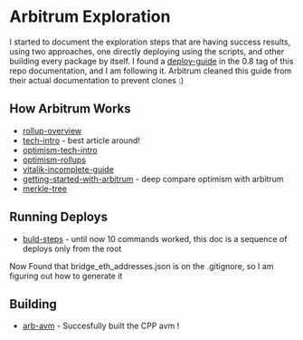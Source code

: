 Arbitrum Exploration
====================

 I started to document the exploration steps that are having success results, using two approaches, one directly deploying using the scripts, and other building every package by itself. I found a [deploy-guide](./DEPLOY_GUIDE.md) in the 0.8 tag of this repo documentation, and I am following it. Arbitrum cleaned this guide from their actual documentation to prevent clones :)


## How Arbitrum Works

* [rollup-overview](https://research.paradigm.xyz/rollups)
* [tech-intro](https://medium.com/privacy-scaling-explorations/a-technical-introduction-to-arbitrums-optimistic-rollup-860955ea5fec) - best article around!
* [optimism-tech-intro](https://medium.com/privacy-scaling-explorations/an-introduction-to-optimisms-optimistic-rollup-8450f22629e8)
* [optimism-rollups](https://research.paradigm.xyz/optimism)
* [vitalik-incomplete-guide](https://vitalik.ca/general/2021/01/05/rollup.html)
* [getting-started-with-arbitrum](https://coinyuppie.com/getting-started-with-arbitrum-infrastructure-and-concepts/) - deep compare optimism with arbitrum
* [merkle-tree](https://media.consensys.net/ever-wonder-how-merkle-trees-work-c2f8b7100ed3)


## Running Deploys

* [buld-steps](./BUILDS.md) - until now 10 commands worked, this doc is a sequence of deploys only from the root


Now Found that bridge_eth_addresses.json is on the .gitignore, so I am figuring out how to generate it


## Building

* [arb-avm](./ARB-AVM.md) - Succesfully built the CPP avm !



